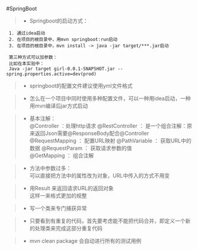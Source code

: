 #SpringBoot

>* Springboot的启动方式：    

     1. 通过idea启动      
     2. 在项目的根目录中，用mvn springboot:run启动
     3. 在项目的根目录中，mvn install -> java -jar target/***.jar启动
     
     第三种方式可以加参数：  
     比如在本实验中：     
     Java -jar target girl-0.0.1-SNAPSHOT.jar --spring.properties.active=dev(prod)
     

>* springboot的配置文件建议使用yml文件格式

>* 怎么在一个项目中同时使用多种配置文件，可以一种用idea启动，一种用mvn编译后jar方式启动

>* 基本注解：  
   @Controller ：处理http请求
   @RestController ： 是一个组合注解：原来返回Json需要@ResponseBody配合@Controller
   @RequestMapping ： 配置URL映射
   @PathVariable ： 获取URL中的数据
   @RequestParam ： 获取请求参数的值   
   @GetMapping ： 组合注解
  
>* 方法中参数过多：  
   可以直接把方法中的属性改为对象，URL中传入的方式不用变
   
   
>* 用Result<T> 来返回请求URL的返回对象   
   这样一来格式更加的规整   
   
>* 写一个类来专门捕获异常

>* 只要看到有重复的代码，首先要考虑能不能把代码合并，即定义一个新的处理类来完成这部分重复代码

>* mvn clean package
   会自动进行所有的测试用例